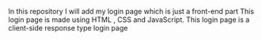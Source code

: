 In this repository I will add my login page which is just a front-end part
This login page is made using HTML , CSS and JavaScript.
This login page is a client-side response type login page